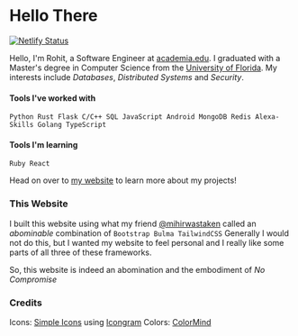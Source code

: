 # Hello There

[![Netlify Status](https://api.netlify.com/api/v1/badges/563580da-230b-411b-a47e-e27a7d05d4d7/deploy-status)](https://app.netlify.com/sites/infernapexavier/deploys)

Hello, I'm Rohit, a Software Engineer at [academia.edu](https://academia.edu). I graduated with a Master's degree in Computer Science from the [University of Florida](https://www.ufl.edu).
My interests include _Databases_, _Distributed Systems_ and _Security_.

#### Tools I've worked with

`Python Rust Flask C/C++ SQL JavaScript Android MongoDB Redis Alexa-Skills Golang TypeScript`

#### Tools I'm learning

`Ruby React`

Head on over to [my website](https://rohitc.tech) to learn more about my projects!

### This Website

I built this website using what my friend [@mihirwastaken](https://github.com/mihirwastaken) called an _abominable_ combination of `Bootstrap Bulma TailwindCSS`
Generally I would not do this, but I wanted my website to feel personal and I really like some parts of all three of these frameworks.

So, this website is indeed an abomination and the embodiment of _No Compromise_

### Credits

Icons: [Simple Icons](https://simpleicons.org/) using [Icongram](https://icongr.am/)
Colors: [ColorMind](http://colormind.io/)
